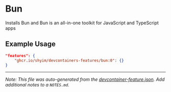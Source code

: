 
# Bun

Installs Bun and Bun is an all-in-one toolkit for JavaScript and TypeScript apps

## Example Usage

```json
"features": {
    "ghcr.io/shyim/devcontainers-features/bun:0": {}
}
```





---

_Note: This file was auto-generated from the [devcontainer-feature.json](https://github.com/shyim/devcontainers-features/blob/main/src/bun/devcontainer-feature.json).  Add additional notes to a `NOTES.md`._
